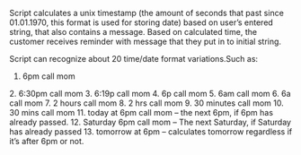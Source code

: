 Script calculates a unix timestamp (the amount of seconds that past since 01.01.1970, this format is used for 
storing date) based on user’s entered string, that also contains a message. Based on calculated time, the customer 
receives reminder with message that they put in to initial string.

Script can recognize about 20 time/date format variations.Such as:
<ol>
  <li>6pm call mom</li>
</ol>
2. 6:30pm call mom
3. 6:19p call mom
4. 6p call mom
5. 6am call mom
6. 6a call mom
7. 2 hours call mom
8. 2 hrs call mom
9. 30 minutes call mom
10. 30 mins call mom
11. today at 6pm call mom – the next 6pm, if 6pm has already passed.
12. Saturday 6pm call mom – The next Saturday, if Saturday has already passed
13. tomorrow at 6pm – calculates tomorrow regardless if it’s after 6pm or not.
